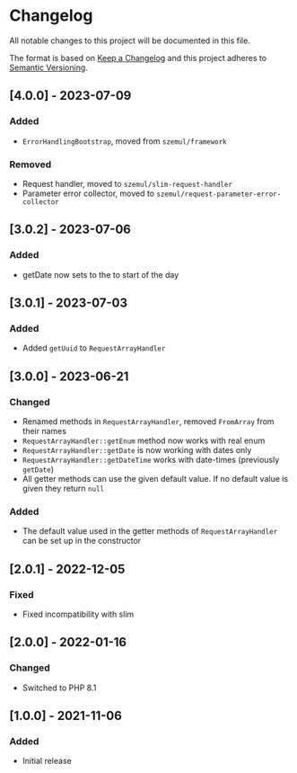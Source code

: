 # Changelog
All notable changes to this project will be documented in this file.
 
The format is based on [Keep a Changelog](http://keepachangelog.com/en/1.0.0/)
and this project adheres to [Semantic Versioning](http://semver.org/spec/v2.0.0.html).

## [4.0.0] - 2023-07-09

### Added

- `ErrorHandlingBootstrap`, moved from `szemul/framework`

### Removed

- Request handler, moved to `szemul/slim-request-handler`
- Parameter error collector, moved to `szemul/request-parameter-error-collector`

## [3.0.2] - 2023-07-06
### Added
- getDate now sets to the to start of the day


## [3.0.1] - 2023-07-03
### Added
- Added `getUuid` to `RequestArrayHandler`


## [3.0.0] - 2023-06-21
### Changed
- Renamed methods in `RequestArrayHandler`, removed `FromArray` from their names
- `RequestArrayHandler::getEnum` method now works with real enum
- `RequestArrayHandler::getDate` is now working with dates only
- `RequestArrayHandler::getDateTime` works with date-times (previously `getDate`)
- All getter methods can use the given default value. If no default value is given they return `null`

### Added
- The default value used in the getter methods of `RequestArrayHandler` can be set up in the constructor 


## [2.0.1] - 2022-12-05
### Fixed
- Fixed incompatibility with slim


## [2.0.0] - 2022-01-16
### Changed
- Switched to PHP 8.1


## [1.0.0] - 2021-11-06
### Added
- Initial release
